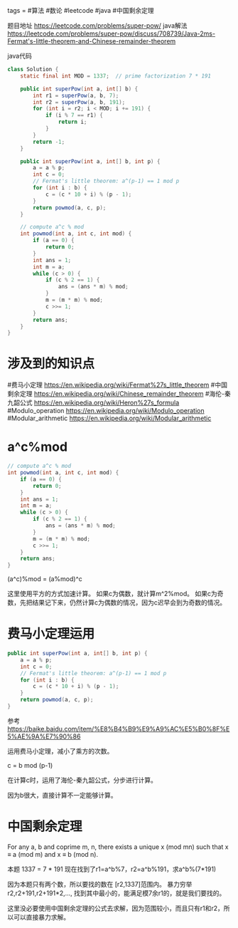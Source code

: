 tags = #算法 #数论 #leetcode #java #中国剩余定理

题目地址 https://leetcode.com/problems/super-pow/
java解法 https://leetcode.com/problems/super-pow/discuss/708739/Java-2ms-Fermat's-little-theorem-and-Chinese-remainder-theorem

java代码
``` java
class Solution {
	static final int MOD = 1337;  // prime factorization 7 * 191

	public int superPow(int a, int[] b) {
		int r1 = superPow(a, b, 7);
		int r2 = superPow(a, b, 191);
		for (int i = r2; i < MOD; i += 191) {
			if (i % 7 == r1) {
				return i;
			}
		}
		return -1;
	}

	public int superPow(int a, int[] b, int p) {
		a = a % p;
		int c = 0;
		// Fermat's little theorem: a^(p-1) == 1 mod p
		for (int i : b) {
			c = (c * 10 + i) % (p - 1);
		}
		return powmod(a, c, p);
	}

	// compute a^c % mod
	int powmod(int a, int c, int mod) {
		if (a == 0) {
			return 0;
		}
		int ans = 1;
		int m = a;
		while (c > 0) {
			if (c % 2 == 1) {
				ans = (ans * m) % mod;
			}
			m = (m * m) % mod;
			c >>= 1;
		}
		return ans;
	}
}
```

# 涉及到的知识点
#费马小定理 https://en.wikipedia.org/wiki/Fermat%27s_little_theorem
#中国剩余定理 https://en.wikipedia.org/wiki/Chinese_remainder_theorem
#海伦-秦九韶公式 https://en.wikipedia.org/wiki/Heron%27s_formula
#Modulo_operation https://en.wikipedia.org/wiki/Modulo_operation
#Modular_arithmetic https://en.wikipedia.org/wiki/Modular_arithmetic

# a^c%mod
``` java
// compute a^c % mod
int powmod(int a, int c, int mod) {
	if (a == 0) {
		return 0;
	}
	int ans = 1;
	int m = a;
	while (c > 0) {
		if (c % 2 == 1) {
			ans = (ans * m) % mod;
		}
		m = (m * m) % mod;
		c >>= 1;
	}
	return ans;
}
```

(a^c)%mod = (a%mod)^c

这里使用平方的方式加速计算。
如果c为偶数，就计算m^2%mod。
如果c为奇数，先把结果记下来，仍然计算c为偶数的情况，因为c迟早会到为奇数的情况。

# 费马小定理运用
```java
public int superPow(int a, int[] b, int p) {
	a = a % p;
	int c = 0;
	// Fermat's little theorem: a^(p-1) == 1 mod p
	for (int i : b) {
		c = (c * 10 + i) % (p - 1);
	}
	return powmod(a, c, p);
}
```

参考 https://baike.baidu.com/item/%E8%B4%B9%E9%A9%AC%E5%B0%8F%E5%AE%9A%E7%90%86

运用费马小定理，减小了乘方的次数。

c = b mod (p-1)

在计算c时，运用了海伦-秦九韶公式，分步进行计算。

因为b很大，直接计算不一定能够计算。

# 中国剩余定理
For any a, b and coprime m, n, there exists a unique x (mod mn) such that x ≡ a (mod m) and x ≡ b (mod n). 

本题 1337 = 7 * 191
现在找到了r1=a^b%7，r2=a^b%191，求a^b%(7*191)

因为本题只有两个数，所以要找的数在 [r2,1337]范围内。
暴力穷举r2,r2+191,r2+191*2,..., 找到其中最小的，能满足模7余r1的，就是我们要找的。

这里没必要使用中国剩余定理的公式去求解，因为范围较小，而且只有r1和r2，所以可以直接暴力求解。